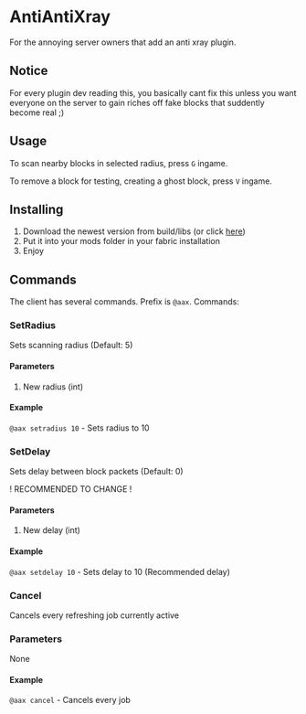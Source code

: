 # AntiAntiXray
For the annoying server owners that add an anti xray plugin.

## Notice
For every plugin dev reading this, you basically cant fix this unless you want everyone on the server to gain riches off fake blocks that suddently become real ;)

## Usage
To scan nearby blocks in selected radius, press `G` ingame.

To remove a block for testing, creating a ghost block, press `V` ingame.

## Installing
1. Download the newest version from build/libs (or click [here](https://github.com/AriliusClient/AntiAntiXray/raw/master/build/libs/AntiAntixray-1.0.jar))
2. Put it into your mods folder in your fabric installation
3. Enjoy

## Commands
The client has several commands. Prefix is `@aax`. Commands:

### SetRadius
Sets scanning radius (Default: 5)
#### Parameters
1. New radius (int)

#### Example
`@aax setradius 10` - Sets radius to 10

### SetDelay
Sets delay between block packets (Default: 0)

! RECOMMENDED TO CHANGE !

#### Parameters
1. New delay (int)

#### Example
`@aax setdelay 10` - Sets delay to 10 (Recommended delay)

### Cancel
Cancels every refreshing job currently active
### Parameters
None
#### Example
`@aax cancel` - Cancels every job